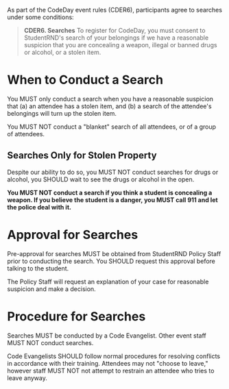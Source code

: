As part of the CodeDay event rules (CDER6), participants agree to searches under some conditions:

> **CDER6. Searches**
> To register for CodeDay, you must consent to StudentRND's search of your belongings if we have a reasonable suspicion that you are concealing a weapon, illegal or banned drugs or alcohol, or a stolen item.

# When to Conduct a Search

You MUST only conduct a search when you have a reasonable suspicion that (a) an attendee has a stolen item, and (b) a search of the attendee's belongings will turn up the stolen item.

You MUST NOT conduct a "blanket" search of all attendees, or of a group of attendees.

## Searches Only for Stolen Property

Despite our ability to do so, you MUST NOT conduct searches for drugs or alcohol, you SHOULD wait to see the drugs or alcohol in the open.

**You MUST NOT conduct a search if you think a student is concealing a weapon. If you believe the student is a danger, you MUST call 911 and let the police deal with it.**

# Approval for Searches

Pre-approval for searches MUST be obtained from StudentRND Policy Staff prior to conducting the search. You SHOULD request this approval before talking to the student.

The Policy Staff will request an explanation of your case for reasonable suspicion and make a decision.

# Procedure for Searches

Searches MUST be conducted by a Code Evangelist. Other event staff MUST NOT conduct searches.

Code Evangelists SHOULD follow normal procedures for resolving conflicts in accordance with their training. Attendees may not "choose to leave," however staff MUST NOT not attempt to restrain an attendee who tries to leave anyway.